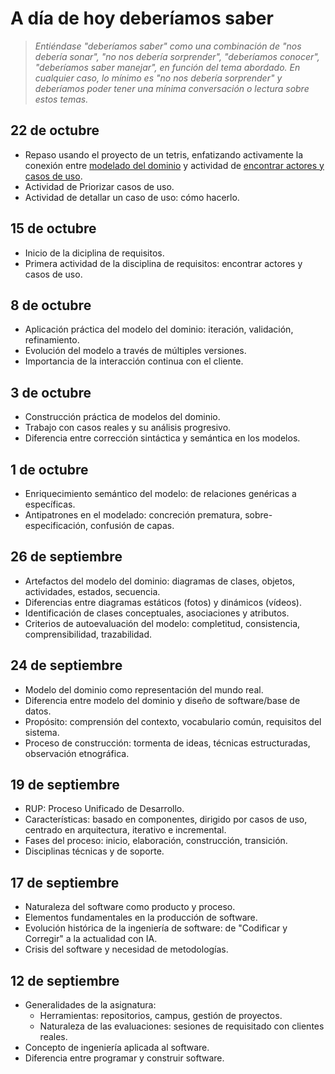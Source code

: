 # A día de hoy deberíamos saber

> *Entiéndase "deberíamos saber" como una combinación de "nos debería sonar", "no nos debería sorprender", "deberíamos conocer", "deberíamos saber manejar", en función del tema abordado. En cualquier caso, lo mínimo es "no nos debería sorprender" y deberíamos poder tener una mínima conversación o lectura sobre estos temas.*

## 22 de octubre
- Repaso usando el proyecto de un tetris, enfatizando activamente la conexión entre [modelado del dominio](https://github.com/puntoReflex/pyTetris/blob/main/docs/modeloDelDominio.md) y actividad de [encontrar actores y casos de uso](https://github.com/puntoReflex/pyTetris/blob/main/IdSw%40Tetris.md#actores-y-casos-de-uso).
- Actividad de Priorizar casos de uso.
- Actividad de detallar un caso de uso: cómo hacerlo.

## 15 de octubre
- Inicio de la diciplina de requisitos.
- Primera actividad de la disciplina de requisitos: encontrar actores y casos de uso.

## 8 de octubre
- Aplicación práctica del modelo del dominio: iteración, validación, refinamiento.
- Evolución del modelo a través de múltiples versiones.
- Importancia de la interacción continua con el cliente.

## 3 de octubre
- Construcción práctica de modelos del dominio.
- Trabajo con casos reales y su análisis progresivo.
- Diferencia entre corrección sintáctica y semántica en los modelos.

## 1 de octubre
- Enriquecimiento semántico del modelo: de relaciones genéricas a específicas.
- Antipatrones en el modelado: concreción prematura, sobre-especificación, confusión de capas.

## 26 de septiembre
- Artefactos del modelo del dominio: diagramas de clases, objetos, actividades, estados, secuencia.
- Diferencias entre diagramas estáticos (fotos) y dinámicos (vídeos).
- Identificación de clases conceptuales, asociaciones y atributos.
- Criterios de autoevaluación del modelo: completitud, consistencia, comprensibilidad, trazabilidad.

## 24 de septiembre
- Modelo del dominio como representación del mundo real.
- Diferencia entre modelo del dominio y diseño de software/base de datos.
- Propósito: comprensión del contexto, vocabulario común, requisitos del sistema.
- Proceso de construcción: tormenta de ideas, técnicas estructuradas, observación etnográfica.

## 19 de septiembre
- RUP: Proceso Unificado de Desarrollo.
- Características: basado en componentes, dirigido por casos de uso, centrado en arquitectura, iterativo e incremental.
- Fases del proceso: inicio, elaboración, construcción, transición.
- Disciplinas técnicas y de soporte.

## 17 de septiembre
- Naturaleza del software como producto y proceso.
- Elementos fundamentales en la producción de software.
- Evolución histórica de la ingeniería de software: de "Codificar y Corregir" a la actualidad con IA.
- Crisis del software y necesidad de metodologías.

## 12 de septiembre
- Generalidades de la asignatura:
  - Herramientas: repositorios, campus, gestión de proyectos.
  - Naturaleza de las evaluaciones: sesiones de requisitado con clientes reales.
- Concepto de ingeniería aplicada al software.
- Diferencia entre programar y construir software.
